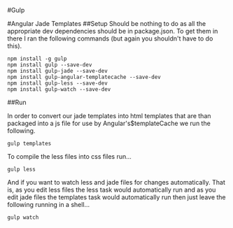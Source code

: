 #Gulp

#Angular Jade Templates
##Setup
Should be nothing to do as all the appropriate dev dependencies should be in package.json. To get them in there I ran the following commands (but again you shouldn't have to do this).

    npm install -g gulp
    npm install gulp --save-dev
    npm install gulp-jade --save-dev
    npm install gulp-angular-templatecache --save-dev
    npm install gulp-less --save-dev
    npm install gulp-watch --save-dev
    
##Run

In order to convert our jade templates into html templates that are than packaged into a js file for use by Angular's$templateCache we run the following.

    gulp templates
    
To compile the less files into css files run...

    gulp less

And if you want to watch less and jade files for changes automatically. That is, as you edit less files the less task would automatically run and as you edit jade files the templates task would automatically run then just leave the following running in a shell...

    gulp watch
    
    
    